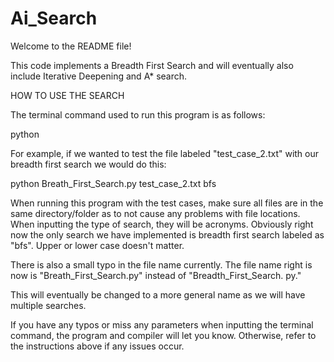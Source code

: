 # Ai_Search

Welcome to the README file!

This code implements a Breadth First Search and will eventually also include Iterative Deepening and A* search. 

HOW TO USE THE SEARCH

The terminal command used to run this program is as follows:

python <filename> <test case> <type of search>

For example, if we wanted to test the file labeled "test_case_2.txt" with our breadth first search we would do this:

python Breath_First_Search.py test_case_2.txt bfs

When running this program with the test cases, make sure all files are in the same directory/folder as to not cause any problems with file 
locations. When inputting the type of search, they will be acronyms. Obviously right now the only search we have implemented is breadth first search labeled as "bfs". Upper or lower case doesn't matter. 

There is also a small typo in the file name currently. The file name right is now is "Breath_First_Search.py" instead of "Breadth_First_Search.
py."

This will eventually be changed to a more general name as we will have multiple searches. 

If you have any typos or miss any parameters when inputting the terminal command, the program and compiler will let you know. Otherwise, refer to the instructions above if any issues occur. 